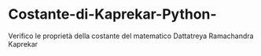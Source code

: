 # Costante-di-Kaprekar-Python-
Verifico le proprietà della costante del matematico Dattatreya Ramachandra Kaprekar
